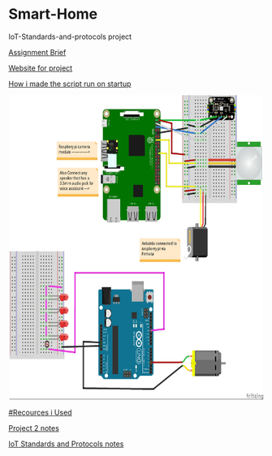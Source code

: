 # Smart-Home

IoT-Standards-and-protocols project



<a class ="item" target="_blank"  href="https://tutors-svelte.netlify.app/#/talk/iot-protocols-2022.netlify.app/topic-000-Assessments/talk-1/assignment.pdf"> Assignment Brief </p>

<a class ="item" target="_blank"  href="https://iot-standards-and-protocols-project.glitch.me/"> Website for project </p>

  
<a class ="item" target="_blank"  href="https://www.instructables.com/Raspberry-Pi-Launch-Python-script-on-startup/"> How i made the script run on startup</p>

<p align="center" Wiring Diagram >
<img src="images/IotStandards and protocols_bb.jpg" alt="Wiring Diagram" style="width:500px;height:600px;" class="center">
</p>




#Recources i Used




<a class ="item" target="_blank"  href="https://tutors-svelte.netlify.app/#/course/project2-2021.netlify.app"> Project 2 notes</p>



<a class ="item" target="_blank"  href="https://tutors-svelte.netlify.app/#/course/iot-protocols-2022.netlify.app"> IoT Standards and Protocols notes</p>





